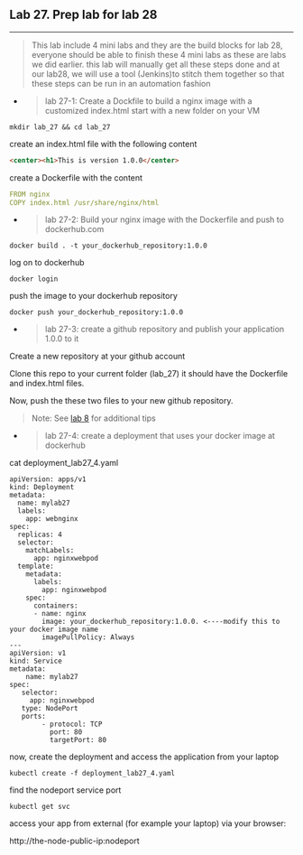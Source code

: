 ## Lab 27. Prep lab for lab 28
___
> This lab include 4 mini labs and they are the build blocks for lab 28, everyone should be able to finish these 4 mini labs as these are labs we did earlier. this lab will manually get all these steps done and at our lab28, we will use a tool (Jenkins)to stitch them together so that these steps can be run in an automation fashion


* >lab 27-1: Create a Dockfile to build a nginx image with a customized index.html
start with a new folder on your VM
```
mkdir lab_27 && cd lab_27
```
create an index.html file with the following content
```html
<center><h1>This is version 1.0.0</center>
```
create a Dockerfile with the content
```yaml
FROM nginx
COPY index.html /usr/share/nginx/html
```

* >lab 27-2: Build your nginx image with the Dockerfile and push to dockerhub.com

```
docker build . -t your_dockerhub_repository:1.0.0
```
log on to dockerhub

```
docker login
```
push the image to your dockerhub repository

```
docker push your_dockerhub_repository:1.0.0
```

* >lab 27-3: create a github repository and publish your application 1.0.0 to it

Create a new repository at your github account

Clone this repo to your current folder (lab_27) it should have the Dockerfile and index.html files.

Now, push the these two files to your new github repository.  

> Note: See [lab 8](https://github.com/alexchenuw/devopslabs/tree/main/Lab-8) for additional tips

* >lab 27-4: create a deployment that uses your docker image at dockerhub

cat deployment_lab27_4.yaml

```shell
apiVersion: apps/v1
kind: Deployment
metadata:
  name: mylab27
  labels:
    app: webnginx
spec:
  replicas: 4
  selector:
    matchLabels:
      app: nginxwebpod
  template:
    metadata:
      labels:
        app: nginxwebpod
    spec:
      containers:
      - name: nginx
        image: your_dockerhub_repository:1.0.0. <----modify this to your docker image name
        imagePullPolicy: Always 
---
apiVersion: v1 
kind: Service 
metadata: 
    name: mylab27 
spec: 
   selector: 
     app: nginxwebpod 
   type: NodePort
   ports: 
        - protocol: TCP 
          port: 80 
          targetPort: 80 
```

now, create the deployment and access the application from your laptop

```
kubectl create -f deployment_lab27_4.yaml
```
find the nodeport service port
```
kubectl get svc
```
access your app from external (for example your laptop) via your browser:

http://the-node-public-ip:nodeport





